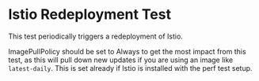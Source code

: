 # Istio Redeployment Test

This test periodically triggers a redeployment of Istio.

ImagePullPolicy should be set to Always to get the most impact from this test, as this will pull down new updates if you are using an image like `latest-daily`. This is set already if Istio is installed with the perf test setup.